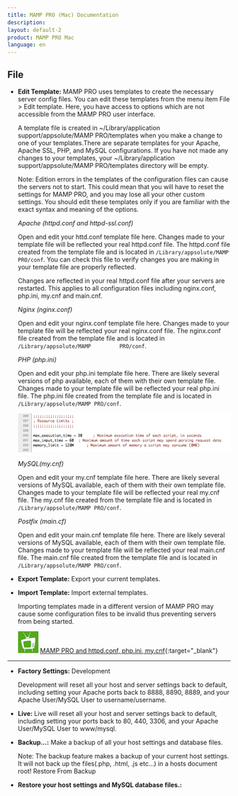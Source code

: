 ```yaml
---
title: MAMP PRO (Mac) Documentation
description: 
layout: default-2
product: MAMP PRO Mac
language: en
---
```


##  File

*  **Edit Template:<a name="edit_templates"></a>**
     MAMP PRO uses templates to create the necessary server config files. You can edit these templates from the menu item        File > Edit template. Here, you have access to options which are not accessible from the MAMP PRO user interface.

     A template file is created in ~/Library/application support/appsolute/MAMP PRO/templates when you make a change to one      of your templates.There are separate templates for your Apache, Apache SSL, PHP, and MySQL configurations. If you have      not made any changes to your templates, your ~/Library/application support/appsolute/MAMP PRO/templates directory will      be empty.
     
     <div class="alert" role="alert">
     Note: Edition errors in the templates of the configuration files can cause the servers not to start. This could mean        that you will have to reset the settings for MAMP PRO, and you may lose all your other custom settings. You should edit      these templates only if you are familiar with the exact syntax and meaning of the options.
     </div>
     
     *Apache (httpd.conf and httpd-ssl.conf)*
     
     Open and edit your httd.conf template file here. Changes made to your template file will be reflected your         real      httpd.conf file. The httpd.conf file created from the template file and is located in `/Library/appsolute/MAMP              PRO/conf`. You can check this file to verify changes you are making in your template file are properly reflected.
     <div class="alert" role="alert">
     Changes are reflected in your real httpd.conf file after your servers are restarted. This applies to all                    configuration files including nginx.conf, php.ini, my.cnf and main.cnf.
     </div>
     
     *Nginx (nginx.conf)*
     
     Open and edit your nginx.conf template file here. Changes made to your template file will be reflected your                 real nginx.conf file. The nginx.conf file created from the template file and is located in `/Library/appsolute/MAMP         PRO/conf`.
     
     *PHP (php.ini)*
     
     Open and edit your php.ini template file here. There are likely several versions of php available, each of them with        their own template file. Changes made to your template file will be reflected your real php.ini file. The php.ini file      created from the template file and is located in `/Library/appsolute/MAMP PRO/conf`.
     
     ![MAMP](PHPini.png)
     
     *MySQL(my.cnf)*
     
     Open and edit your my.cnf template file here. There are likely several versions of MySQL available, each of them with       their own template file. Changes made to your template file will be reflected your real my.cnf file. The my.cnf file        created from the template file and is located in `/Library/appsolute/MAMP PRO/conf`.
     
     *Postfix (main.cf)*
     
     Open and edit your main.cnf template file here. There are likely several versions of MySQL available, each of them with      their own template file. Changes made to your template file will be reflected your real main.cnf file. The main.cnf         file created from the template file and is located in `/Library/appsolute/MAMP PRO/conf`.
     
*  **Export Template:**
     Export your current templates.
     
*  **Import Template:**
     Import external templates.
     
     <div class="alert" role="alert">
     Importing templates made in a different version of MAMP PRO may cause some configuration files to be invalid thus           preventing servers from being started.
     </div>

     ![MAMP](../../Videos/MAMPtv.png) [MAMP PRO and httpd.conf, php.ini, my.cnf](https://www.youtube.com/watch?v=uh6s7uMCISU){:target="_blank"}

---

*  **Factory Settings:**
     Development

     Development will reset all your host and server settings back to default, including setting your Apache ports back to       8888, 8890, 8889, and your Apache User/MySQL User to username/username.

*  **Live:**
     Live will reset all your host and server settings back to default, including setting your ports back to 80, 440, 3306,      and your Apache User/MySQL User to www/mysql.

*  **Backup…:**
     Make a backup of all your host settings and database files.
     
     <div class="alert" role="alert">
     Note: The backup feature makes a backup of your current host settings. It will not back up the files(.php, .html, .js       etc…) in a hosts document root! 
     Restore From Backup
     </div>
     
*  **Restore your host settings and MySQL database files.:**
